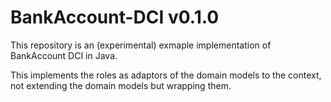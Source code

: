 # BankAccount-DCI v0.1.0

This repository is an (experimental) exmaple implementation of BankAccount DCI in Java.

This implements the roles as adaptors of the domain models to the context, not extending the domain models but wrapping them.
